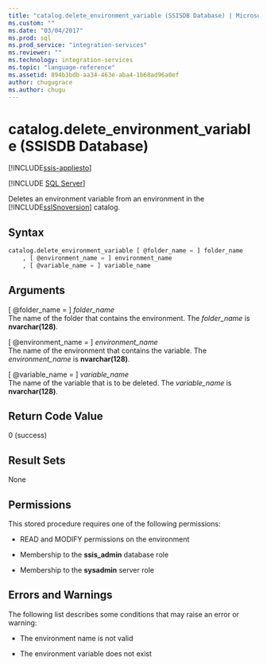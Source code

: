 ```yaml
---
title: "catalog.delete_environment_variable (SSISDB Database) | Microsoft Docs"
ms.custom: ""
ms.date: "03/04/2017"
ms.prod: sql
ms.prod_service: "integration-services"
ms.reviewer: ""
ms.technology: integration-services
ms.topic: "language-reference"
ms.assetid: 894b3bdb-aa34-463e-aba4-1b68ad96a0ef
author: chugugrace
ms.author: chugu
---
```

# catalog.delete_environment_variable (SSISDB Database)

[!INCLUDE[ssis-appliesto](../../includes/applies-to-version/sqlserver-ssis.md)]


[!INCLUDE [SQL Server](../../includes/applies-to-version/sqlserver.md)]

  Deletes an environment variable from an environment in the [!INCLUDE[ssISnoversion](../../includes/ssisnoversion-md.md)] catalog.  
  
## Syntax  
  
```sql  
catalog.delete_environment_variable [ @folder_name = ] folder_name  
    , [ @environment_name = ] environment_name  
    , [ @variable_name = ] variable_name  
```  
  
## Arguments  
 [ @folder_name = ] *folder_name*  
 The name of the folder that contains the environment. The *folder_name* is **nvarchar(128)**.  
  
 [ @environment_name = ] *environment_name*  
 The name of the environment that contains the variable. The *environment_name* is **nvarchar(128)**.  
  
 [ @variable_name = ] *variable_name*  
 The name of the variable that is to be deleted. The *variable_name* is **nvarchar(128)**.  
  
## Return Code Value  
 0 (success)  
  
## Result Sets  
 None  
  
## Permissions  
 This stored procedure requires one of the following permissions:  
  
-   READ and MODIFY permissions on the environment  
  
-   Membership to the **ssis_admin** database role  
  
-   Membership to the **sysadmin** server role  
  
## Errors and Warnings  
 The following list describes some conditions that may raise an error or warning:  
  
-   The environment name is not valid  
  
-   The environment variable does not exist  
  
  
